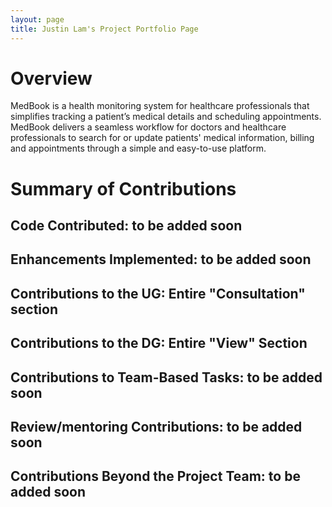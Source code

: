 ```yaml
---
layout: page
title: Justin Lam's Project Portfolio Page
---
```

# Overview
MedBook is a health monitoring system for healthcare professionals that simplifies tracking a patient’s medical details and scheduling appointments. MedBook delivers a seamless workflow for doctors and healthcare professionals to search for or update patients' medical information, billing and appointments through a simple and easy-to-use platform.
# Summary of Contributions
## Code Contributed: to be added soon
## Enhancements Implemented: to be added soon
## Contributions to the UG: Entire "Consultation" section
## Contributions to the DG: Entire "View" Section
## Contributions to Team-Based Tasks: to be added soon
## Review/mentoring Contributions: to be added soon
## Contributions Beyond the Project Team: to be added soon